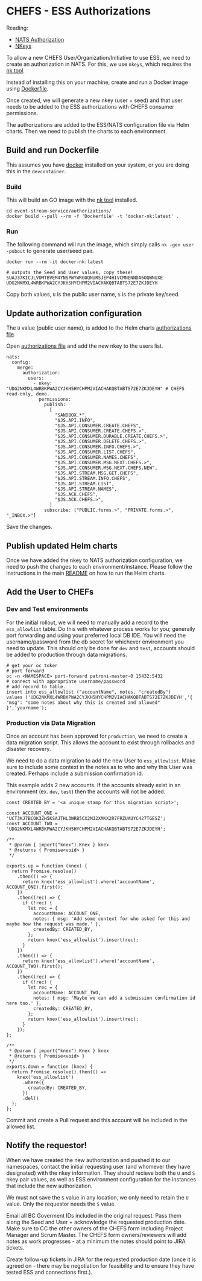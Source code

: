 # CHEFS - ESS Authorizations

Reading:

- [NATS Authorization](https://docs.nats.io/running-a-nats-service/configuration/securing_nats/auth_intro#authorization-map)
- [NKeys](https://docs.nats.io/running-a-nats-service/configuration/securing_nats/auth_intro/nkey_auth)

To allow a new CHEFS User/Organization/Initiative to use ESS, we need to create an authorization in NATS. For this, we use `nkeys`, which requires the [nk tool](https://docs.nats.io/using-nats/nats-tools/nk).

Instead of installing this on your machine, create and run a Docker image using [Dockerfile](./Dockerfile).

Once created, we will generate a new nkey (user + seed) and that user needs to be added to the ESS authorizations with CHEFS consumer permissions.

The authorizations are added to the ESS/NATS configuration file via Helm charts. Then we need to publish the charts to each environment.

## Build and run Dockerfile

This assumes you have [docker](https://www.docker.com/) installed on your system, or you are doing this in the `devcontainer`.

### Build

This will build an GO image with the [nk tool](https://docs.nats.io/using-nats/nats-tools/nk) installed.

```
cd event-stream-service/authorizations/
docker build --pull --rm -f 'Dockerfile' -t 'docker-nk:latest' .
```

### Run

The following command will run the image, which simply calls `nk -gen user -pubout` to generate user/seed pair.

```
docker run --rm -it docker-nk:latest

# outputs the Seed and User values, copy these!
SUAJ37KICJLVOMTBVEM4YNSPWYWRGOQNURSJEP4HIVCMNENNDA6OQWNUXE
UDG2NKMXL4WRBKPWA2CYJKH5HYCHPM2VIACHAKQBTABTS72E7ZKJDEYH
```

Copy both values, `U` is the public user name, `S` is the private key/seed.

## Update authorization configuration

The `U` value (public user name), is added to the Helm charts [authorizations file](../charts/event-stream-service/authorizations.yaml).

Open [authorizations file](../charts/event-stream-service/authorizations.yaml) and add the new nkey to the users list.

```
nats:
  config:
    merge:
      authorization:
        users:
          - nkey: "UDG2NKMXL4WRBKPWA2CYJKH5HYCHPM2VIACHAKQBTABTS72E7ZKJDEYH" # CHEFS read-only, demo.
            permissions:
              publish:
                [
                  "SANDBOX.*",
                  "$JS.API.INFO",
                  "$JS.API.CONSUMER.CREATE.CHEFS",
                  "$JS.API.CONSUMER.CREATE.CHEFS.>",
                  "$JS.API.CONSUMER.DURABLE.CREATE.CHEFS.>",
                  "$JS.API.CONSUMER.DELETE.CHEFS.>",
                  "$JS.API.CONSUMER.INFO.CHEFS.>",
                  "$JS.API.CONSUMER.LIST.CHEFS",
                  "$JS.API.CONSUMER.NAMES.CHEFS",
                  "$JS.API.CONSUMER.MSG.NEXT.CHEFS.>",
                  "$JS.API.CONSUMER.MSG.NEXT.CHEFS.NEW",
                  "$JS.API.STREAM.MSG.GET.CHEFS",
                  "$JS.API.STREAM.INFO.CHEFS",
                  "$JS.API.STREAM.LIST",
                  "$JS.API.STREAM.NAMES",
                  "$JS.ACK.CHEFS",
                  "$JS.ACK.CHEFS.>",
                ]
              subscribe: ["PUBLIC.forms.>", "PRIVATE.forms.>", "_INBOX.>"]
```

Save the changes.

## Publish updated Helm charts

Once we have added the nkey to NATS authorization configuration, we need to push the changes to each environment/instance. Please follow the instructions in the main [README](../README.md) on how to run the Helm charts.

## Add the User to CHEFs

### Dev and Test environments

For the initial rollout, we will need to manually add a record to the `ess_allowlist` table. Do this with whatever process works for you; generally port forwarding and using your preferred local DB IDE. You will need the username/password from the db secret for whichever environment you need to update. This should only be done for `dev` and `test`, accounts should be added to production through data migrations.

```
# get your oc token
# port forward
oc -n <NAMESPACE> port-forward patroni-master-0 15432:5432
# connect with appropriate username/password
# add record to table.
insert into ess_allowlist ("accountName", notes, "createdBy")
values ('UDG2NKMXL4WRBKPWA2CYJKH5HYCHPM2VIACHAKQBTABTS72E7ZKJDEYH','{ "msg": "some notes about why this is created and allowed" }','yourname');
```

### Production via Data Migration

Once an account has been approved for `production`, we need to create a data migration script. This allows the account to exist through rollbacks and disaster recovery.

We need to do a data migration to add the new User to `ess_allowlist`. Make sure to include some context in the notes as to who and why this User was created. Perhaps include a submission confirmation id.

This example adds 2 new accounts. If the accounts already exist in an environment (ex. `dev`, `test`) then the accounts will not be added.

```
const CREATED_BY = '<a unique stamp for this migration script>';

const ACCOUNT_ONE = 'UCT3KJ7BCOK3ZH5KSAJTHL3WRB5CX2MJ2XMKX2R7FRZUAUYC427TGESZ';
const ACCOUNT_TWO = 'UDG2NKMXL4WRBKPWA2CYJKH5HYCHPM2VIACHAKQBTABTS72E7ZKJDEYH';

/**
 * @param { import("knex").Knex } knex
 * @returns { Promise<void> }
 */

exports.up = function (knex) {
  return Promise.resolve()
    .then(() => {
      return knex('ess_allowlist').where('accountName', ACCOUNT_ONE).first();
    })
    .then((rec) => {
      if (!rec) {
        let rec = {
          accountName: ACCOUNT_ONE,
          notes: { msg: 'Add some context for who asked for this and maybe how the request was made.' },
          createdBy: CREATED_BY,
        };
        return knex('ess_allowlist').insert(rec);
      }
    })
    .then(() => {
      return knex('ess_allowlist').where('accountName', ACCOUNT_TWO).first();
    })
    .then((rec) => {
      if (!rec) {
        let rec = {
          accountName: ACCOUNT_TWO,
          notes: { msg: 'Maybe we can add a submission confirmation id here too.' },
          createdBy: CREATED_BY,
        };
        return knex('ess_allowlist').insert(rec);
      }
    });
};

/**
 * @param { import("knex").Knex } knex
 * @returns { Promise<void> }
 */
exports.down = function (knex) {
  return Promise.resolve().then(() =>
    knex('ess_allowlist')
      .where({
        createdBy: CREATED_BY,
      })
      .del()
  );
};

```

Commit and create a Pull request and this account will be included in the allowed list.

## Notify the requestor!

When we have created the new authorization and pushed it to our namespaces, contact the initial requesting user (and whomever they have designated) with the nkey information. They should recieve both the `U` and `S` nkey pair values, as well as ESS environment configuration for the instances that include the new authorization.

We must not save the `S` value in any location, we only need to retain the `U` value. Only the requestor needs the `S` value.

Email all BC Goverment IDs included in the original request. Pass them along the Seed and User + acknowledge the requested production date. Make sure to CC the other owners of the CHEFS form including Project Manager and Scrum Master. The CHEFS form owners/reviewers will add notes as work progresses - at a minimum the notes should point to JIRA tickets.

Create follow-up tickets in JIRA for the requested production date (once it is agreed on - there may be negotiation for feasibility and to ensure they have tested ESS and connections first.).
